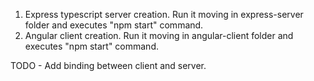 1. Express typescript server creation. Run it moving in express-server folder and executes "npm start" command.
2. Angular client creation. Run it moving in angular-client folder and executes "npm start" command.

TODO - Add binding between client and server.